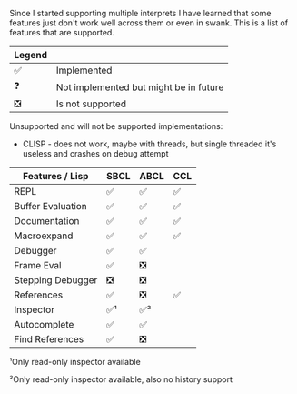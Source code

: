 Since I started supporting multiple interprets I have learned that some features just don't work well across them or even in swank. 
This is a list of features that are supported.

| Legend |                                        |
|--------|----------------------------------------|
| ✅️     | Implemented                            |
| ❓      | Not implemented but might be in future |
| ❎      | Is not supported                       |

Unsupported and will not be supported implementations:

* CLISP - does not work, maybe with threads, but single threaded it's useless and crashes on debug attempt

| Features / Lisp   | SBCL | ABCL | CCL |
|-------------------|------|------|-----|
| REPL              | ✅️   | ✅️   | ✅️  |
| Buffer Evaluation | ✅️   | ✅️   | ✅️  |
| Documentation     | ✅    | ✅    | ✅️  |
| Macroexpand       | ✅    | ✅    | ✅️  |
| Debugger          | ✅    | ✅    | ️   |
| Frame Eval        | ✅    | ❎    | ️   |
| Stepping Debugger | ❎    | ❎    | ️   |
| References        | ✅    | ❎    | ✅️  |
| Inspector         | ✅¹   | ✅²   | ️   |
| Autocomplete      | ✅    | ✅    |     |
| Find References   | ✅    | ❎    | ️   |

¹Only read-only inspector available

²Only read-only inspector available, also no history support